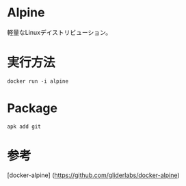 # Alpine
軽量なLinuxデイストリビューション。  

# 実行方法
```Console
docker run -i alpine
```

# Package
```ash
apk add git
```

# 参考
[docker-alpine]
(https://github.com/gliderlabs/docker-alpine)